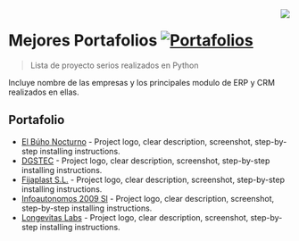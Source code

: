 <img src="https://raw.githubusercontent.com/matiassingers/awesome-readme/master/icon.png" align="right" />

# Mejores Portafolios [![Portafolios](https://cdn.rawgit.com/sindresorhus/awesome/d7305f38d29fed78fa85652e3a63e154dd8e8829/media/badge.svg)](https://github.com/sindresorhus/awesome#readme)
> Lista de proyecto serios realizados en Python

Incluye nombre de las empresas y los principales modulo de ERP y CRM realizados en ellas.

## Portafolio

- [El Búho Nocturno](https://www.elbuhonocturno.com/website/info) - Project logo, clear description, screenshot, step-by-step installing instructions.
- [DGSTEC](https://www.dgstec.com/website/info) - Project logo, clear description, screenshot, step-by-step installing instructions.
- [Fijaplast S.L.](https://portal.fijaplast.com/website/info) - Project logo, clear description, screenshot, step-by-step installing instructions.
- [Infoautonomos 2009 Sl](https://clientes.infoautonomos.com/website/info) - Project logo, clear description, screenshot, step-by-step installing instructions.
- [Longevitas Labs](https://www.longevitaslabs.com/website/info) - Project logo, clear description, screenshot, step-by-step installing instructions.
